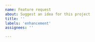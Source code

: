 ```yaml
---
name: Feature request
about: Suggest an idea for this project
title: ''
labels: 'enhancement'
assignees: ''

---
```

